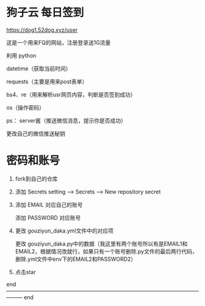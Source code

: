 # 狗子云 每日签到

https://dog1.52dog.xyz/user

这是一个用来FQ的网站，注册登录送1G流量

利用 python 

datetime（获取当前时间）

requests（主要是用来post表单）

bs4、re（用来解析usr网页内容，判断是否签到成功）

os（操作密码）


ps：
  server酱（推送微信消息，提示你是否成功）
  
  更改自己的微信推送秘钥
  
# 密码和账号

1. fork到自己的仓库

2. 添加 Secrets
setting ——>  Secrets ——> New repository secret

3. 添加 EMAIL 对应自己的账号
  
   添加 PASSWORD 对应账号

4. 更改 gouziyun_daka.yml文件中的对应项

   更改 gouziyun_daka.py中的数据（我这里有两个账号所以有是EMAIL1和EMAIL2，根据情况改就行，如果只有一个账号删除.py文件的最后两行代码，删除.yml文件中env下的EMAIL2和PASSWORD2）

5. 点击star



end ——————————————————————————————————————— end

